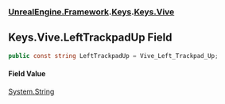 ### [UnrealEngine.Framework](./UnrealEngine-Framework.md 'UnrealEngine.Framework').[Keys](./Keys.md 'UnrealEngine.Framework.Keys').[Keys.Vive](./Keys-Vive.md 'UnrealEngine.Framework.Keys.Vive')
## Keys.Vive.LeftTrackpadUp Field
  
```csharp
public const string LeftTrackpadUp = Vive_Left_Trackpad_Up;
```
#### Field Value
[System.String](https://docs.microsoft.com/en-us/dotnet/api/System.String 'System.String')  
